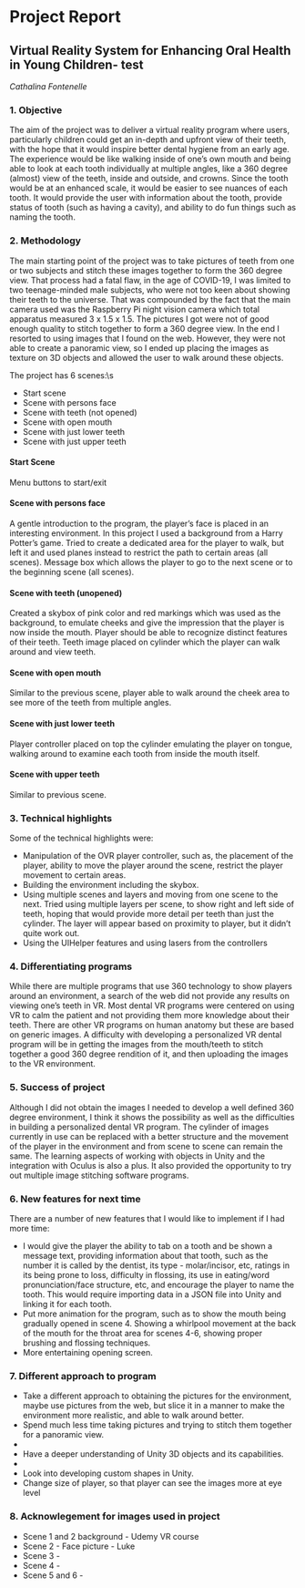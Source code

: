 # Project Report
## Virtual Reality System for Enhancing Oral Health in Young Children- test

*Cathalina Fontenelle*

### 1. Objective
The aim of the project was to deliver a virtual reality program where users, particularly children could get an in-depth and upfront view of their teeth, with the hope that it would inspire better dental hygiene from an early age. The experience would be like walking inside of one’s own mouth and being able to look at each tooth individually at multiple angles, like a 360 degree (almost) view of the teeth, inside and outside, and crowns. Since the tooth would be at an enhanced scale, it would be easier to see nuances of each tooth. It would provide the user with information about the tooth, provide status of tooth (such as having a cavity), and ability to do  fun things such as naming the tooth.

### 2. Methodology
The main starting point of the project was to take pictures of teeth from one or two subjects and stitch these images together to form the 360 degree view. That process had a fatal flaw, in the age of COVID-19, I was limited to two teenage-minded male subjects, who were not too keen about showing their teeth to the universe. That was compounded by the fact that the main camera used was the Raspberry Pi night vision camera which total apparatus measured 3 x 1.5 x 1.5. The pictures I got were not of good enough quality to stitch together to form a 360 degree view. In the end I resorted to using images that I found on the web. However, they were not able  to create a panoramic view, so I ended up placing the images as texture on 3D objects and allowed the user to walk around these objects.

The project has 6 scenes:\s
  - Start scene
  - Scene with persons face
  - Scene with teeth (not opened)
  - Scene with open mouth
  - Scene with just lower teeth
  - Scene with just upper teeth

#### Start Scene
  Menu buttons to start/exit
#### Scene with persons face
A gentle introduction to the program, the player’s face is placed in an interesting environment. In this project I used a background from a Harry Potter’s game. Tried to create a dedicated area for the player to walk, but left it and used planes instead to restrict the path to certain areas (all scenes). Message box which allows the player to go to the next scene or to the beginning scene (all scenes).
#### Scene with teeth (unopened)
Created a skybox of pink color and red markings which was used as the background, to emulate cheeks and give the impression that the player is now inside the mouth. Player should be able to recognize distinct features of their teeth. Teeth image placed on cylinder which the player can walk around and view teeth.
#### Scene with open mouth
Similar to the previous scene, player able to walk around the cheek area to see more of the teeth from multiple angles.
#### Scene with just lower teeth
Player controller placed on top the cylinder emulating the player on tongue, walking around to examine each tooth from inside the mouth itself.
#### Scene with upper teeth
Similar to previous scene.

  <h3>3. Technical highlights</h3>
<p>Some of the technical highlights were:<br />
  <ul>
<li>Manipulation of the OVR player controller, such as, the placement of the player, ability to move the player around the scene, restrict the player movement to certain areas.</li>
    <li>Building the environment including the skybox.</li>
<li>Using multiple scenes and layers and moving from one scene to the next. Tried using multiple layers per scene, to show right and left side of teeth, hoping that would provide more detail per teeth than just the cylinder. The layer will appear based on proximity to player, but it didn’t quite work out.</li>
    <li>Using the UIHelper features and using lasers from the controllers</li>
  </ul>
  </p>
  <h3>4. Differentiating programs</h3>
<p>While there are multiple programs that use 360 technology to show players around an environment, a search of the web did not provide any results on viewing one’s teeth in VR. Most dental VR programs were centered on using VR to calm the patient and not providing them more knowledge about their teeth. There are other VR programs on human anatomy but these are based on generic images. A difficulty with developing a personalized VR dental program will be in getting the images from the mouth/teeth to stitch together a good 360 degree rendition of it, and then uploading the images to the VR environment.</p>

  <h3>5. Success of project</h3>
<p>Although I did not obtain the images I needed to develop a well defined 360 degree environment, I think it shows the possibility as well as the difficulties in building a personalized dental VR program. The cylinder of images currently in use can be replaced with a better structure and the movement of the player in the environment and from scene to scene can remain the same. The learning aspects of working with objects in Unity and the integration with Oculus is also a plus. It also provided the opportunity to try out multiple image stitching software programs.</p>

  <h3>6. New features for next time</h3>
<p>There are a number of new features that I would like to implement if I had more time:<br />
  <ul>
<li>I would give the player the ability to tab on a tooth and be shown a message text, providing information about that tooth, such as the number it is called by the dentist, its type - molar/incisor, etc, ratings in its being prone to loss, difficulty in flossing, its use in eating/word pronunciation/face structure, etc, and encourage the player to name the tooth. This would require importing data in a JSON file into Unity and linking it for each tooth.</li>
<li>Put more animation for the program, such as to show the mouth being gradually opened in scene 4. Showing a whirlpool movement at the back of the mouth for the throat area for scenes 4-6, showing proper brushing and flossing techniques.</li>
    <li>More entertaining opening screen.</li>
  </ul>
  </p>

<h3>7. Different approach to program</h3>
<ul>
<li>Take a different approach to obtaining the pictures for the environment, maybe use pictures from the web, but slice it in a manner to make the environment more realistic, and able to walk around better.</li>
<li>Spend much less time taking pictures and trying to stitch them together for a panoramic view. <li>
<li>Have a deeper understanding of Unity 3D objects and its capabilities.<li>
  <li>Look into developing custom shapes in Unity.</li>
  <li>Change size of player, so that player can see the images more at eye level</li>
</ul>

<h3>8. Acknowlegement for images used in project</h3>
<ul>
  <li>Scene 1 and 2 background - Udemy VR course</li>
  <li>Scene 2 - Face picture - Luke </li>
  <li>Scene 3 - </li>
  <li>Scene 4 - </li>
  <li>Scene 5 and 6 - </li>
</ul>
